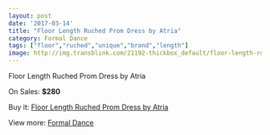 ```yaml
---
layout: post
date: '2017-03-14'
title: "Floor Length Ruched Prom Dress by Atria"
category: Formal Dance
tags: ["floor","ruched","unique","brand","length"]
image: http://img.transblink.com/21192-thickbox_default/floor-length-ruched-prom-dress-by-atria.jpg
---
```

Floor Length Ruched Prom Dress by Atria

On Sales: **$280**
<a href="https://www.transblink.com/en/formal-dance/6718-floor-length-ruched-prom-dress-by-atria.html"><amp-img layout="responsive" width="600" height="600" src="//img.transblink.com/21192-thickbox_default/floor-length-ruched-prom-dress-by-atria.jpg" alt="Floor Length Ruched Prom Dress by Atria 0" /></a>
<a href="https://www.transblink.com/en/formal-dance/6718-floor-length-ruched-prom-dress-by-atria.html"><amp-img layout="responsive" width="600" height="600" src="//img.transblink.com/21193-thickbox_default/floor-length-ruched-prom-dress-by-atria.jpg" alt="Floor Length Ruched Prom Dress by Atria 1" /></a>

Buy it: [Floor Length Ruched Prom Dress by Atria](https://www.transblink.com/en/formal-dance/6718-floor-length-ruched-prom-dress-by-atria.html "Floor Length Ruched Prom Dress by Atria")

View more: [Formal Dance](https://www.transblink.com/en/6-formal-dance "Formal Dance")
